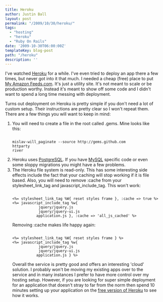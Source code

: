 ```yaml
---
title: Heroku
author: Justin Ball
layout: post
permalink: "/2009/10/30/heroku/"
tags:
  - "hosting"
  - "heroku"
  - "Ruby On Rails"
date: '2009-10-30T06:00:00Z'
templateKey: blog-post
path: "/heroku"
description: ''
---
```


I've watched <a href="http://www.heroku.com">Heroku</a> for a while.  I've even tried to deploy an app there a few times, but never got into it that much.  I needed a cheap (free) place to put <a href="http://my-amazon-feeds.com">My Amazon Feeds.com</a>.  It's just a utility site.  It's not meant to scale or be production worthy.  Instead it's meant to show off some code and I didn't want to spend a long time messing with deployment.

Turns out deployment on Heroku is pretty simple if you don't need a lot of custom setup.  Their instructions are pretty clear so I won't repeat them.  There are a few things you will want to keep in mind:
<ol>
	<li>You will need to create a file in the root called .gems.  Mine looks like this:
<pre><code class="ruby">
mislav-will_paginate --source http://gems.github.com
httparty
river
</pre></code>
  </li>
	<li>Heroku uses <a href="http://www.postgresql.org/">PostgreSQL</a>.  If you have <a href="http://dev.mysql.com/">MySQL</a> specific code or even some sloppy migrations you might have a few problems.</li>
	<li>The Heroku file system is read-only.  This has some interesting side effects include the fact that your caching will stop working if it is file based.  Also, you will need to remove :cache from your stylesheet_link_tag and javascript_include_tag.  This won't work:
<pre><code class="ruby">
<%= stylesheet_link_tag %W{ reset styles frame }, :cache => true %>
<%= javascript_include_tag %w{
            jquery/jquery.js
            jquery/jquery-ui.js
           application.js }, :cache => 'all_js_cached' %>
</pre></code>

Removing :cache makes life happy again:
<pre><code class="ruby">
<%= stylesheet_link_tag %W{ reset styles frame } %>
<%= javascript_include_tag %w{
            jquery/jquery.js
            jquery/jquery-ui.js
           application.js } %>
</pre></code>

Overall the service is pretty good and offers an interesting 'cloud' solution.  I probably won't be moving my existing apps over to the service and in many instances I prefer to have more control over my hosting setup.  However, if you are looking for super simple deployment for an application that doesn't stray to far from the norm then spend 10 minutes setting up your application on the <a href="http://heroku.com/pricing#blossom-1">free version of Heroku</a> to see how it works.

</li>
</ol>

